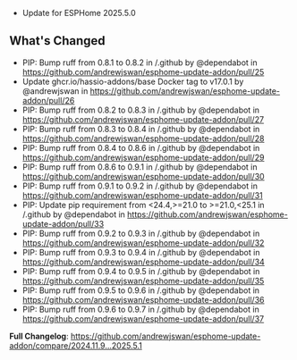  - Update for ESPHome 2025.5.0

## What's Changed
* PIP: Bump ruff from 0.8.1 to 0.8.2 in /.github by @dependabot in https://github.com/andrewjswan/esphome-update-addon/pull/25
* Update ghcr.io/hassio-addons/base Docker tag to v17.0.1 by @andrewjswan in https://github.com/andrewjswan/esphome-update-addon/pull/26
* PIP: Bump ruff from 0.8.2 to 0.8.3 in /.github by @dependabot in https://github.com/andrewjswan/esphome-update-addon/pull/27
* PIP: Bump ruff from 0.8.3 to 0.8.4 in /.github by @dependabot in https://github.com/andrewjswan/esphome-update-addon/pull/28
* PIP: Bump ruff from 0.8.4 to 0.8.6 in /.github by @dependabot in https://github.com/andrewjswan/esphome-update-addon/pull/29
* PIP: Bump ruff from 0.8.6 to 0.9.1 in /.github by @dependabot in https://github.com/andrewjswan/esphome-update-addon/pull/30
* PIP: Bump ruff from 0.9.1 to 0.9.2 in /.github by @dependabot in https://github.com/andrewjswan/esphome-update-addon/pull/31
* PIP: Update pip requirement from <24.4,>=21.0 to >=21.0,<25.1 in /.github by @dependabot in https://github.com/andrewjswan/esphome-update-addon/pull/33
* PIP: Bump ruff from 0.9.2 to 0.9.3 in /.github by @dependabot in https://github.com/andrewjswan/esphome-update-addon/pull/32
* PIP: Bump ruff from 0.9.3 to 0.9.4 in /.github by @dependabot in https://github.com/andrewjswan/esphome-update-addon/pull/34
* PIP: Bump ruff from 0.9.4 to 0.9.5 in /.github by @dependabot in https://github.com/andrewjswan/esphome-update-addon/pull/35
* PIP: Bump ruff from 0.9.5 to 0.9.6 in /.github by @dependabot in https://github.com/andrewjswan/esphome-update-addon/pull/36
* PIP: Bump ruff from 0.9.6 to 0.9.7 in /.github by @dependabot in https://github.com/andrewjswan/esphome-update-addon/pull/37


**Full Changelog**: https://github.com/andrewjswan/esphome-update-addon/compare/2024.11.9...2025.5.1